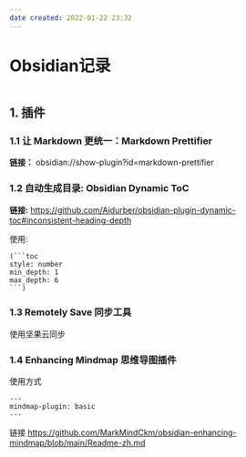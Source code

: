 ```yaml
---
date created: 2022-01-22 23:32
---
```


# Obsidian记录

```toc
```

## 1. 插件

### 1.1 让 Markdown 更统一：Markdown Prettifier

**链接：** obsidian://show-plugin?id=markdown-prettifier

### 1.2  自动生成目录:  Obsidian Dynamic ToC

**链接:**  https://github.com/Aidurber/obsidian-plugin-dynamic-toc#inconsistent-heading-depth

使用:

```text
(```toc
style: number
min_depth: 1
max_depth: 6
```)
```

### 1.3 Remotely Save 同步工具

使用坚果云同步

### 1.4 Enhancing Mindmap 思维导图插件
使用方式

```
---
mindmap-plugin: basic
---
```

链接 https://github.com/MarkMindCkm/obsidian-enhancing-mindmap/blob/main/Readme-zh.md